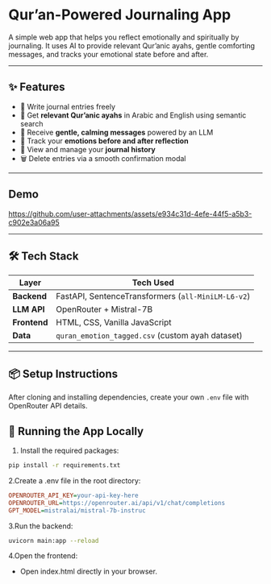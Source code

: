 #  Qur’an-Powered Journaling App

A simple web app that helps you reflect emotionally and spiritually by journaling. It uses AI to provide relevant Qur’anic ayahs, gentle comforting messages, and tracks your emotional state before and after.

---

## ✨ Features

- 📝 Write journal entries freely
- 🌿 Get **relevant Qur’anic ayahs** in Arabic and English using semantic search
- 🤍 Receive **gentle, calming messages** powered by an LLM
- 🧠 Track your **emotions before and after reflection**
- 📜 View and manage your **journal history**
- 🗑️ Delete entries via a smooth confirmation modal

---

## Demo 



https://github.com/user-attachments/assets/e934c31d-4efe-44f5-a5b3-c902e3a06a95


---

## 🛠️ Tech Stack

| Layer       | Tech Used                                          |
|-------------|----------------------------------------------------|
| **Backend** | FastAPI, SentenceTransformers (`all-MiniLM-L6-v2`) |
| **LLM API** | OpenRouter + Mistral-7B                            |
| **Frontend**| HTML, CSS, Vanilla JavaScript                      |
| **Data**    | `quran_emotion_tagged.csv` (custom ayah dataset)  |

---

## 📦 Setup Instructions

After cloning and installing dependencies, create your own `.env` file with OpenRouter API details.

## 📂 Running the App Locally

1. Install the required packages:
```bash
pip install -r requirements.txt
```

2.Create a .env file in the root directory:
```ini
OPENROUTER_API_KEY=your-api-key-here  
OPENROUTER_URL=https://openrouter.ai/api/v1/chat/completions  
GPT_MODEL=mistralai/mistral-7b-instruc
```
3.Run the backend:

```bash
uvicorn main:app --reload
```
4.Open the frontend:
- Open index.html directly in your browser.
